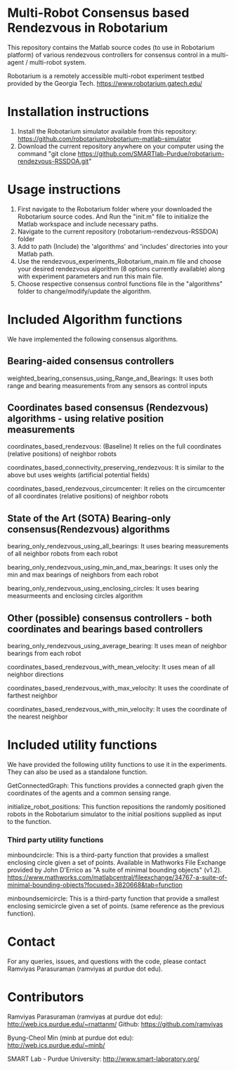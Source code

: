 # Multi-Robot Consensus based Rendezvous in Robotarium

This repository contains the Matlab source codes (to use in Robotarium platform) of various rendezvous controllers for consensus control in a multi-agent / multi-robot system. 

Robotarium is a remotely accessible multi-robot experiment testbed provided by the Georgia Tech. https://www.robotarium.gatech.edu/

# Installation instructions
1. Install the Robotarium simulator available from this repository: https://github.com/robotarium/robotarium-matlab-simulator
2. Download the current repository anywhere on your computer using the command "git clone https://github.com/SMARTlab-Purdue/robotarium-rendezvous-RSSDOA.git"

# Usage instructions
1. First navigate to the Robotarium folder where your downloaded the Robotarium source codes. And Run the "init.m" file to initialize the Matlab workspace and include necessary paths.
2. Navigate to the current repository (robotarium-rendezvous-RSSDOA) folder
3. Add to path (Include) the 'algorithms' and 'includes' directories into your Matlab path.
4. Use the rendezvous_experiments_Robotarium_main.m file and choose your desired rendezvous algorithm (8 options currently available) along with experiment parameters and run this main file.
5. Choose respective consensus control functions file in the "algorithms" folder to change/modify/update the algorithm.

# Included **Algorithm** functions
We have implemented the following consensus algorithms.

## Bearing-aided consensus controllers
weighted_bearing_consensus_using_Range_and_Bearings: It uses both range and bearing measurements from any sensors as control inputs

## Coordinates based consensus (Rendezvous) algorithms - using relative position measurements
coordinates_based_rendezvous: (Baseline) It relies on the full coordinates (relative positions) of neighbor robots

coordinates_based_connectivity_preserving_rendezvous: It is similar to the above but uses weights (artificial potential fields)

coordinates_based_rendezvous_circumcenter: It relies on the circumcenter of all coordinates (relative positions) of neighbor robots

## State of the Art (SOTA) Bearing-only consensus(Rendezvous) algorithms
bearing_only_rendezvous_using_all_bearings: It uses bearing measurements of all neighbor robots from each robot

bearing_only_rendezvous_using_min_and_max_bearings: It uses only the min and max bearings of neighbors from each robot

bearing_only_rendezvous_using_enclosing_circles: It uses bearing measurmeents and enclosing circles algorithm

## Other (possible) consensus controllers - both coordinates and bearings based controllers
bearing_only_rendezvous_using_average_bearing: It uses mean of neighbor bearings from each robot

coordinates_based_rendezvous_with_mean_velocity: It uses mean of all neighbor directions

coordinates_based_rendezvous_with_max_velocity: It uses the coordinate of farthest neighbor

coordinates_based_rendezvous_with_min_velocity: It uses the coordinate of the nearest neighbor

# Included utility functions
We have provided the following utility functions to use it in the experiments. They can also be used as a standalone function.

GetConnectedGraph: This functions provides a connected graph given the coordinates of the agents and a common sensing range.

initialize_robot_positions: This function repositions the randomly positioned robots in the Robotarium simulator to the initial positions supplied as input to the function.

### Third party utility functions
minboundcircle: This is a third-party function that provides a smallest enclosing circle given a set of points. Available in Mathworks File Exchange provided by John D'Errico as "A suite of minimal bounding objects" (v1.2). https://www.mathworks.com/matlabcentral/fileexchange/34767-a-suite-of-minimal-bounding-objects?focused=3820668&tab=function

minboundsemicircle: This is a third-party function that provide a smallest enclosing semicircle given a set of points. (same reference as the previous function).

# Contact
For any queries, issues, and questions with the code, please contact Ramviyas Parasuraman (ramviyas at purdue dot edu).

# Contributors
Ramviyas Parasuraman (ramviyas at purdue dot edu): http://web.ics.purdue.edu/~rnattanm/ Github: https://github.com/ramviyas

Byung-Cheol Min (minb at purdue dot edu): http://web.ics.purdue.edu/~minb/

SMART Lab - Purdue University: http://www.smart-laboratory.org/

